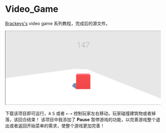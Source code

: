 # Video_Game

[Brackeys's](https://www.youtube.com/watch?v=r5NWZoTSjWs&list=PLPV2KyIb3jR53Jce9hP7G5xC4O9AgnOuL&index=11) video game 系列教程，完成后的源文件。

![picture](picture.png)

下载该项目即可运行，<kbd>A</kbd> <kbd>S</kbd> 或者 <kbd>←</kbd> <kbd>→</kbd> 控制玩家左右移动，玩家碰撞建筑物或者掉落，该回合结束！ 该项目中我添加了 **Pause** 暂停游戏的功能，以完善游戏整个退出或者返回开始菜单的需求，使整个游戏更加完善！
